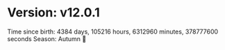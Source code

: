 # Version: v12.0.1
Time since birth: 4384 days, 105216 hours, 6312960 minutes, 378777600 seconds
Season: Autumn 🍁
